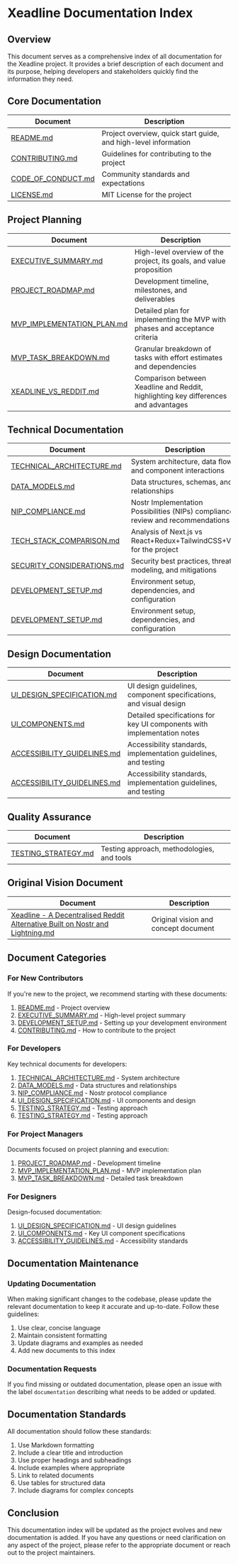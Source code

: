 # Xeadline Documentation Index

## Overview

This document serves as a comprehensive index of all documentation for the Xeadline project. It provides a brief description of each document and its purpose, helping developers and stakeholders quickly find the information they need.

## Core Documentation

| Document                                    | Description                                                     |
| ------------------------------------------- | --------------------------------------------------------------- |
| [README.md](../README.md)                   | Project overview, quick start guide, and high-level information |
| [CONTRIBUTING.md](../CONTRIBUTING.md)       | Guidelines for contributing to the project                      |
| [CODE_OF_CONDUCT.md](../CODE_OF_CONDUCT.md) | Community standards and expectations                            |
| [LICENSE.md](../LICENSE.md)                 | MIT License for the project                                     |

## Project Planning

| Document                                                   | Description                                                                         |
| ---------------------------------------------------------- | ----------------------------------------------------------------------------------- |
| [EXECUTIVE_SUMMARY.md](./EXECUTIVE_SUMMARY.md)             | High-level overview of the project, its goals, and value proposition                |
| [PROJECT_ROADMAP.md](./PROJECT_ROADMAP.md)                 | Development timeline, milestones, and deliverables                                  |
| [MVP_IMPLEMENTATION_PLAN.md](./MVP_IMPLEMENTATION_PLAN.md) | Detailed plan for implementing the MVP with phases and acceptance criteria          |
| [MVP_TASK_BREAKDOWN.md](./MVP_TASK_BREAKDOWN.md)           | Granular breakdown of tasks with effort estimates and dependencies                  |
| [XEADLINE_VS_REDDIT.md](./XEADLINE_VS_REDDIT.md)           | Comparison between Xeadline and Reddit, highlighting key differences and advantages |

## Technical Documentation

| Document                                                   | Description                                                                     |
| ---------------------------------------------------------- | ------------------------------------------------------------------------------- |
| [TECHNICAL_ARCHITECTURE.md](./TECHNICAL_ARCHITECTURE.md)   | System architecture, data flow, and component interactions                      |
| [DATA_MODELS.md](./DATA_MODELS.md)                         | Data structures, schemas, and relationships                                     |
| [NIP_COMPLIANCE.md](./NIP_COMPLIANCE.md)                   | Nostr Implementation Possibilities (NIPs) compliance review and recommendations |
| [TECH_STACK_COMPARISON.md](./TECH_STACK_COMPARISON.md)     | Analysis of Next.js vs React+Redux+TailwindCSS+Vite for the project             |
| [SECURITY_CONSIDERATIONS.md](./SECURITY_CONSIDERATIONS.md) | Security best practices, threat modeling, and mitigations                       |
| [DEVELOPMENT_SETUP.md](./DEVELOPMENT_SETUP.md)             | Environment setup, dependencies, and configuration                              |
| [DEVELOPMENT_SETUP.md](./DEVELOPMENT_SETUP.md)             | Environment setup, dependencies, and configuration                              |

## Design Documentation

| Document                                                     | Description                                                             |
| ------------------------------------------------------------ | ----------------------------------------------------------------------- |
| [UI_DESIGN_SPECIFICATION.md](./UI_DESIGN_SPECIFICATION.md)   | UI design guidelines, component specifications, and visual design       |
| [UI_COMPONENTS.md](./UI_COMPONENTS.md)                       | Detailed specifications for key UI components with implementation notes |
| [ACCESSIBILITY_GUIDELINES.md](./ACCESSIBILITY_GUIDELINES.md) | Accessibility standards, implementation guidelines, and testing         |
| [ACCESSIBILITY_GUIDELINES.md](./ACCESSIBILITY_GUIDELINES.md) | Accessibility standards, implementation guidelines, and testing         |

## Quality Assurance

| Document                                     | Description                                |
| -------------------------------------------- | ------------------------------------------ |
| [TESTING_STRATEGY.md](./TESTING_STRATEGY.md) | Testing approach, methodologies, and tools |

## Original Vision Document

| Document                                                                                                                                                                             | Description                          |
| ------------------------------------------------------------------------------------------------------------------------------------------------------------------------------------ | ------------------------------------ |
| [Xeadline - A Decentralised Reddit Alternative Built on Nostr and Lightning.md](./Xeadline%20-%20A%20Decentralised%20Reddit%20Alternative%20Built%20on%20Nostr%20and%20Lightning.md) | Original vision and concept document |

## Document Categories

### For New Contributors

If you're new to the project, we recommend starting with these documents:

1. [README.md](../README.md) - Project overview
2. [EXECUTIVE_SUMMARY.md](./EXECUTIVE_SUMMARY.md) - High-level project summary
3. [DEVELOPMENT_SETUP.md](./DEVELOPMENT_SETUP.md) - Setting up your development environment
4. [CONTRIBUTING.md](../CONTRIBUTING.md) - How to contribute to the project

### For Developers

Key technical documents for developers:

1. [TECHNICAL_ARCHITECTURE.md](./TECHNICAL_ARCHITECTURE.md) - System architecture
2. [DATA_MODELS.md](./DATA_MODELS.md) - Data structures and relationships
3. [NIP_COMPLIANCE.md](./NIP_COMPLIANCE.md) - Nostr protocol compliance
4. [UI_DESIGN_SPECIFICATION.md](./UI_DESIGN_SPECIFICATION.md) - UI components and design
5. [TESTING_STRATEGY.md](./TESTING_STRATEGY.md) - Testing approach
6. [TESTING_STRATEGY.md](./TESTING_STRATEGY.md) - Testing approach

### For Project Managers

Documents focused on project planning and execution:

1. [PROJECT_ROADMAP.md](./PROJECT_ROADMAP.md) - Development timeline
2. [MVP_IMPLEMENTATION_PLAN.md](./MVP_IMPLEMENTATION_PLAN.md) - MVP implementation plan
3. [MVP_TASK_BREAKDOWN.md](./MVP_TASK_BREAKDOWN.md) - Detailed task breakdown

### For Designers

Design-focused documentation:

1. [UI_DESIGN_SPECIFICATION.md](./UI_DESIGN_SPECIFICATION.md) - UI design guidelines
2. [UI_COMPONENTS.md](./UI_COMPONENTS.md) - Key UI component specifications
3. [ACCESSIBILITY_GUIDELINES.md](./ACCESSIBILITY_GUIDELINES.md) - Accessibility standards

## Documentation Maintenance

### Updating Documentation

When making significant changes to the codebase, please update the relevant documentation to keep it accurate and up-to-date. Follow these guidelines:

1. Use clear, concise language
2. Maintain consistent formatting
3. Update diagrams and examples as needed
4. Add new documents to this index

### Documentation Requests

If you find missing or outdated documentation, please open an issue with the label `documentation` describing what needs to be added or updated.

## Documentation Standards

All documentation should follow these standards:

1. Use Markdown formatting
2. Include a clear title and introduction
3. Use proper headings and subheadings
4. Include examples where appropriate
5. Link to related documents
6. Use tables for structured data
7. Include diagrams for complex concepts

## Conclusion

This documentation index will be updated as the project evolves and new documentation is added. If you have any questions or need clarification on any aspect of the project, please refer to the appropriate document or reach out to the project maintainers.
